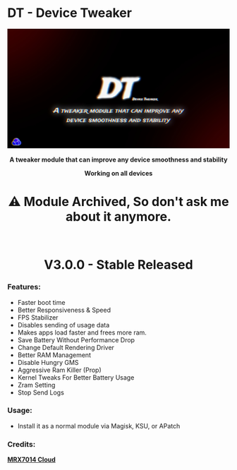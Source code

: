 # DT - Device Tweaker

<div align="center"><img src="DT-banner.jpg">
  
**A tweaker module that can improve any device smoothness and stability**

**Working on all devices**

# ⚠️ Module Archived, So don't ask me about it anymore.

<br />

# V3.0.0 - Stable Released

</div>

### Features:
- Faster boot time
- Better Responsiveness & Speed
- FPS Stabilizer
- Disables sending of usage data
- Makes apps load faster and frees more ram.
- Save Battery Without Performance Drop
- Change Default Rendering Driver 
- Better RAM Management
- Disable Hungry GMS
- Aggressive Ram Killer (Prop)
- Kernel Tweaks For Better Battery Usage 
- Zram Setting
- Stop Send Logs

### Usage:
- Install it as a normal module via Magisk, KSU, or APatch

### Credits:
<a href="https://t.me/mrx7014cloud">**MRX7014 Cloud**</a>
